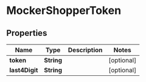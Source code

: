 

# MockerShopperToken


## Properties

| Name | Type | Description | Notes |
|------------ | ------------- | ------------- | -------------|
|**token** | **String** |  |  [optional] |
|**last4Digit** | **String** |  |  [optional] |



